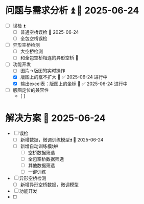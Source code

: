 
# 问题与需求分析 ⏫ 🛫 2025-06-24
- [ ] 误检 ⏫ 
	- [ ] 普通空桥误检 🛫 2025-06-24 
	- [ ] 全包空桥误检
- [ ] 异形空桥检测
	- [ ] 大空桥检测
	- [ ] 和全包空桥相连的异形空桥 🔽 
- [ ] 功能开发
	- [ ] 图片->版图的实时操作
	- [x] 版图上的框不扩大 🔼 ✅ 2025-06-24 进行中
	- [x] 输出excel表：版图上的坐标 🔼 ✅ 2025-06-24 进行中
- [ ] 版图定位的兼容性
	- [ ] 



# 解决方案  🛫 2025-06-24

- [ ] 误检
	- [ ] 新增数据，微调训练模型⏫ 🛫 2025-06-24 
	- [ ] 新增自动训练模块⏬ 
		- [ ] 空桥数据筛选
		- [ ] 全包空桥数据筛选
		- [ ] 其他数据筛选
		- [ ] 一键训练
- [ ] 异形空桥检测
	- [ ] 新增异形空桥数据，微调模型
- [ ] 功能开发
- [ ] 